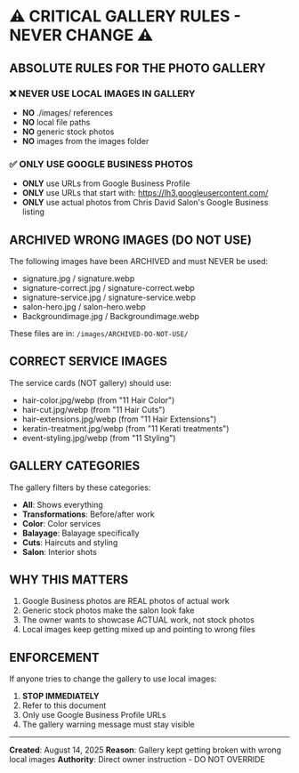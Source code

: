 # ⚠️ CRITICAL GALLERY RULES - NEVER CHANGE ⚠️

## ABSOLUTE RULES FOR THE PHOTO GALLERY

### ❌ NEVER USE LOCAL IMAGES IN GALLERY
- **NO** ./images/ references
- **NO** local file paths
- **NO** generic stock photos
- **NO** images from the images folder

### ✅ ONLY USE GOOGLE BUSINESS PHOTOS
- **ONLY** use URLs from Google Business Profile
- **ONLY** use URLs that start with: https://lh3.googleusercontent.com/
- **ONLY** use actual photos from Chris David Salon's Google Business listing

## ARCHIVED WRONG IMAGES (DO NOT USE)

The following images have been ARCHIVED and must NEVER be used:
- signature.jpg / signature.webp
- signature-correct.jpg / signature-correct.webp  
- signature-service.jpg / signature-service.webp
- salon-hero.jpg / salon-hero.webp
- Backgroundimage.jpg / Backgroundimage.webp

These files are in: `/images/ARCHIVED-DO-NOT-USE/`

## CORRECT SERVICE IMAGES

The service cards (NOT gallery) should use:
- hair-color.jpg/webp (from "11 Hair Color")
- hair-cut.jpg/webp (from "11 Hair Cuts")
- hair-extensions.jpg/webp (from "11 Hair Extensions")
- keratin-treatment.jpg/webp (from "11 Kerati treatments")
- event-styling.jpg/webp (from "11 Styling")

## GALLERY CATEGORIES

The gallery filters by these categories:
- **All**: Shows everything
- **Transformations**: Before/after work
- **Color**: Color services
- **Balayage**: Balayage specifically
- **Cuts**: Haircuts and styling
- **Salon**: Interior shots

## WHY THIS MATTERS

1. Google Business photos are REAL photos of actual work
2. Generic stock photos make the salon look fake
3. The owner wants to showcase ACTUAL work, not stock photos
4. Local images keep getting mixed up and pointing to wrong files

## ENFORCEMENT

If anyone tries to change the gallery to use local images:
1. **STOP IMMEDIATELY**
2. Refer to this document
3. Only use Google Business Profile URLs
4. The gallery warning message must stay visible

---

**Created**: August 14, 2025
**Reason**: Gallery kept getting broken with wrong local images
**Authority**: Direct owner instruction - DO NOT OVERRIDE
